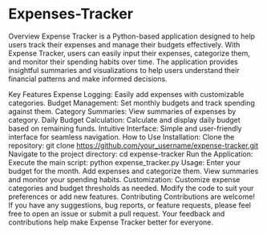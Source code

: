 # Expenses-Tracker
Overview
Expense Tracker is a Python-based application designed to help users track their expenses and manage their budgets effectively. With Expense Tracker, users can easily input their expenses, categorize them, and monitor their spending habits over time. The application provides insightful summaries and visualizations to help users understand their financial patterns and make informed decisions.

Key Features
Expense Logging: Easily add expenses with customizable categories.
Budget Management: Set monthly budgets and track spending against them.
Category Summaries: View summaries of expenses by category.
Daily Budget Calculation: Calculate and display daily budget based on remaining funds.
Intuitive Interface: Simple and user-friendly interface for seamless navigation.
How to Use
Installation:
Clone the repository: git clone https://github.com/your_username/expense-tracker.git
Navigate to the project directory: cd expense-tracker
Run the Application:
Execute the main script: python expense_tracker.py
Usage:
Enter your budget for the month.
Add expenses and categorize them.
View summaries and monitor your spending habits.
Customization:
Customize expense categories and budget thresholds as needed.
Modify the code to suit your preferences or add new features.
Contributing
Contributions are welcome! If you have any suggestions, bug reports, or feature requests, please feel free to open an issue or submit a pull request. Your feedback and contributions help make Expense Tracker better for everyone.
